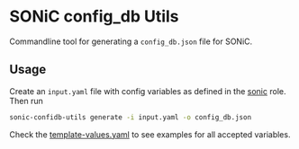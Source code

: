 # SONiC config_db Utils

Commandline tool for generating a `config_db.json` file for SONiC.

## Usage

Create an `input.yaml` file with config variables as defined in the [sonic](https://github.com/metal-stack/metal-roles/tree/master/partition/roles/sonic) role.
Then run

```bash
sonic-confidb-utils generate -i input.yaml -o config_db.json
```

Check the [template-values.yaml](template-values.yaml) to see examples for all accepted variables.
